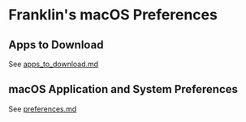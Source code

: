 # Franklin's macOS Preferences

## Apps to Download
See [apps_to_download.md](./apps_to_download.md)

## macOS Application and System Preferences
See [preferences.md](./preferences.md)
